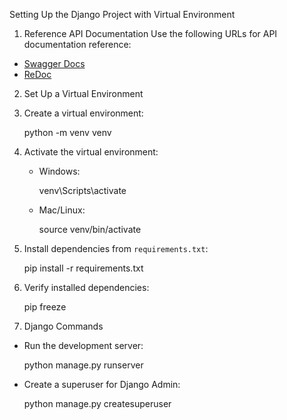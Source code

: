 Setting Up the Django Project with Virtual Environment  

1. Reference API Documentation
Use the following URLs for API documentation reference:  
- [Swagger Docs](http://127.0.0.1:8000/api/docs/#/)  
- [ReDoc](http://127.0.0.1:8000/api/redoc/)  

2. Set Up a Virtual Environment
1. Create a virtual environment:  
   
   python -m venv venv
   
2. Activate the virtual environment:  
   - Windows:
     
     venv\Scripts\activate
     
   - Mac/Linux:
     
     source venv/bin/activate
     
3. Install dependencies from `requirements.txt`:  
   
   pip install -r requirements.txt
   
4. Verify installed dependencies:  
   
   pip freeze
   

3. Django Commands
- Run the development server:  

  python manage.py runserver

- Create a superuser for Django Admin:  

  python manage.py createsuperuser
